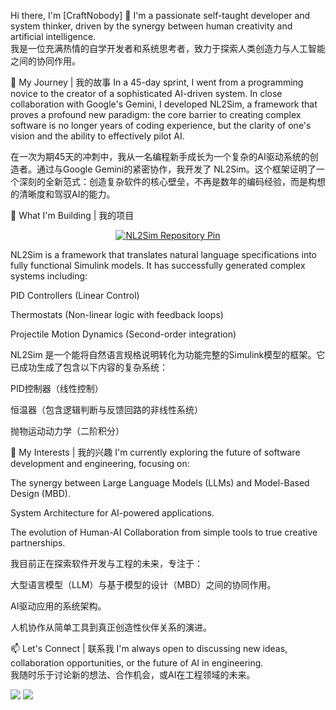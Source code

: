 Hi there, I'm [CraftNobody] 👋
I'm a passionate self-taught developer and system thinker, driven by the synergy between human creativity and artificial intelligence.
<br>
我是一位充满热情的自学开发者和系统思考者，致力于探索人类创造力与人工智能之间的协同作用。

🚀 My Journey | 我的故事
In a 45-day sprint, I went from a programming novice to the creator of a sophisticated AI-driven system. In close collaboration with Google's Gemini, I developed NL2Sim, a framework that proves a profound new paradigm: the core barrier to creating complex software is no longer years of coding experience, but the clarity of one's vision and the ability to effectively pilot AI.

在一次为期45天的冲刺中，我从一名编程新手成长为一个复杂的AI驱动系统的创造者。通过与Google Gemini的紧密协作，我开发了 NL2Sim。这个框架证明了一个深刻的全新范式：创造复杂软件的核心壁垒，不再是数年的编码经验，而是构想的清晰度和驾驭AI的能力。

🔭 What I'm Building | 我的项目
<p align="center">
<a href="https://www.google.com/search?q=https://github.com/YOUR_USERNAME/NL2Sim">
<img src="https://www.google.com/search?q=https://github-readme-stats.vercel.app/api/pin/%3Fusername%3DYOUR_USERNAME%26repo%3DNL2Sim%26theme%3Dradical%26show_owner%3Dtrue" alt="NL2Sim Repository Pin">
</a>
</p>

NL2Sim is a framework that translates natural language specifications into fully functional Simulink models. It has successfully generated complex systems including:

PID Controllers (Linear Control)

Thermostats (Non-linear logic with feedback loops)

Projectile Motion Dynamics (Second-order integration)

NL2Sim 是一个能将自然语言规格说明转化为功能完整的Simulink模型的框架。它已成功生成了包含以下内容的复杂系统：

PID控制器（线性控制）

恒温器（包含逻辑判断与反馈回路的非线性系统）

抛物运动动力学（二阶积分）

🌱 My Interests | 我的兴趣
I'm currently exploring the future of software development and engineering, focusing on:

The synergy between Large Language Models (LLMs) and Model-Based Design (MBD).

System Architecture for AI-powered applications.

The evolution of Human-AI Collaboration from simple tools to true creative partnerships.

我目前正在探索软件开发与工程的未来，专注于：

大型语言模型（LLM）与基于模型的设计（MBD）之间的协同作用。

AI驱动应用的系统架构。

人机协作从简单工具到真正创造性伙伴关系的演进。

📫 Let's Connect | 联系我
I'm always open to discussing new ideas, collaboration opportunities, or the future of AI in engineering.
<br>
我随时乐于讨论新的想法、合作机会，或AI在工程领域的未来。

<p align="left">
<a href="mailto:your.email@example.com"><img src="https://www.google.com/search?q=https://img.shields.io/badge/Email-your.email%40example.com-blue%3Fstyle%3Dfor-the-badge%26logo%3Dgmail"></a>
<a href="https://linkedin.com/in/your-profile"><img src="https://www.google.com/search?q=https://img.shields.io/badge/LinkedIn-Connect-blue%3Fstyle%3Dfor-the-badge%26logo%3Dlinkedin"></a>
</p>
